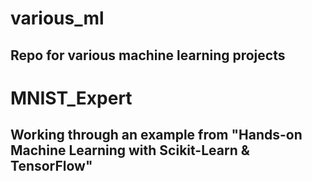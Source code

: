 
# various_ml
## Repo for various machine learning projects


# MNIST_Expert

## Working through an example from "Hands-on Machine Learning with Scikit-Learn & TensorFlow"

